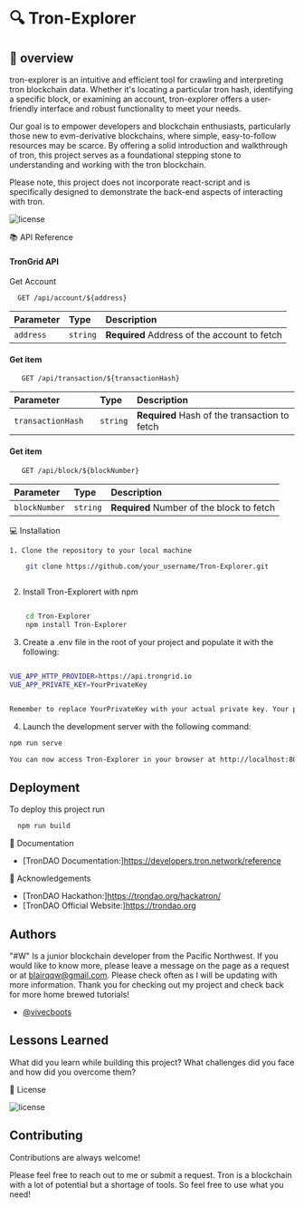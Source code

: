 # 🔍 Tron-Explorer

## 🌟 overview

tron-explorer is an intuitive and efficient tool for crawling and interpreting tron blockchain data. Whether it's locating a particular tron hash, identifying a specific block, or examining an account, tron-explorer offers a user-friendly interface and robust functionality to meet your needs.

Our goal is to empower developers and blockchain enthusiasts, particularly those new to evm-derivative blockchains, where simple, easy-to-follow resources may be scarce. By offering a solid introduction and walkthrough of tron, this project serves as a foundational stepping stone to understanding and working with the tron blockchain.

Please note, this project does not incorporate react-script and is specifically designed to demonstrate the back-end aspects of interacting with tron.


![license](https://img.shields.io/badge/License-MIT-brightgreen)

📚 API Reference

#### TronGrid API

Get Account

```http
  GET /api/account/${address}
```

| Parameter | Type     | Description                |
| :-------- | :------- | :------------------------- |
| `address` | `string` | **Required** Address of the account to fetch |

#### Get item

```http
   GET /api/transaction/${transactionHash}
```

| Parameter | Type     | Description                       |
| :-------- | :------- | :-------------------------------- |
| `transactionHash	`      | `string` | **Required** Hash of the transaction to fetch |

#### Get item

```http
   GET /api/block/${blockNumber}
```

| Parameter | Type     | Description                       |
| :-------- | :------- | :-------------------------------- |
| `blockNumber`      | `string` | **Required** Number of the block to fetch |






💻 Installation



    1. Clone the repository to your local machine

```bash
    git clone https://github.com/your_username/Tron-Explorer.git
    
```
2. Install Tron-Explorert with npm

```bash

    cd Tron-Explorer
    npm install Tron-Explorer
```
3. Create a .env file in the root of your project and populate it with the following: 

```bash

VUE_APP_HTTP_PROVIDER=https://api.trongrid.io
VUE_APP_PRIVATE_KEY=YourPrivateKey


Remember to replace YourPrivateKey with your actual private key. Your private key is sensitive information. Never share it and use it responsibly!

```
4. Launch the development server with the following command:

```bash
npm run serve

You can now access Tron-Explorer in your browser at http://localhost:8080. Search for a transaction by its hash, an account by its address (beginning with T), or a block by its number.
```
## Deployment

To deploy this project run

```bash
  npm run build
```


📝 Documentation

 - [TronDAO Documentation:]https://developers.tron.network/reference


🎉 Acknowledgements

 - [TronDAO Hackathon:]https://trondao.org/hackatron/
 - [TronDAO Official Website:]https://trondao.org


## Authors

"#W" Is a junior blockchain developer from the Pacific Northwest.  If you would like to know more, please leave a message on the page as a request or at blairqqw@gmail.com.  Please check often as I will be updating with more information. Thank you for checking out my project and check back for more home brewed tutorials!

- [@vivecboots](https://github.com/Vivecboots)


## Lessons Learned

What did you learn while building this project? What challenges did you face and how did you overcome them?


📜 License

![license](https://img.shields.io/badge/License-MIT-brightgreen)


## Contributing

Contributions are always welcome!

Please feel free to reach out to me or submit a request.  Tron is a blockchain with a lot of potential but a shortage of tools. So feel free to use what you need!

